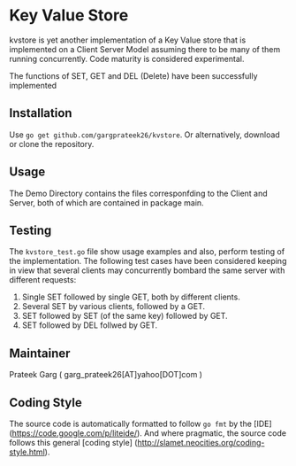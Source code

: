 
Key Value Store
=============
kvstore is yet another implementation of a Key Value store that is implemented on a Client Server Model assuming there to be many of them running concurrently. 
Code maturity is considered experimental.

The functions of SET, GET and DEL (Delete) have been successfully implemented

Installation
------------

Use `go get github.com/gargprateek26/kvstore`.  Or alternatively,
download or clone the repository.

Usage
-----

The Demo Directory contains the files corresponfding to the Client and Server, both of which are contained in package main.

Testing
-------
The `kvstore_test.go` file show usage examples and also, perform testing of the implementation. The following test cases have been considered keeping in view that several clients may concurrently bombard the same server with different requests: 

1. Single SET followed by single GET, both by different clients. 
2. Several SET by various clients, followed by a GET. 
3. SET followed by SET (of the same key) followed by GET. 
4. SET followed by DEL follwed by GET.


Maintainer
----------
Prateek Garg ( garg_prateek26[AT]yahoo[DOT]com )

Coding Style
------------
The source code is automatically formatted to follow `go fmt` by the [IDE]
(https://code.google.com/p/liteide/).  And where pragmatic, the source code
follows this general [coding style]
(http://slamet.neocities.org/coding-style.html).

